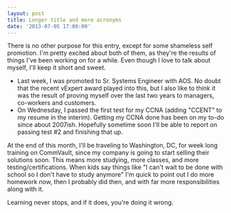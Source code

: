 ```yaml
---
layout: post
title: Longer title and more acronyms
date: '2013-07-05 17:00:00'
---
```


There is no other purpose for this entry, except for some shameless self promotion. I'm pretty excited about both of them, as they're the results of things I've been working on for a while. Even though I love to talk about myself, I'll keep it short and sweet.

* Last week, I was promoted to Sr. Systems Engineer with AOS. No doubt that the recent vExpert award played into this, but I also like to think it was the result of proving myself over the last two years to managers, co-workers and customers.
* On Wednesday, I passed the first test for my CCNA (adding "CCENT" to my resume in the interim). Getting my CCNA done has been on my to-do since about 2007ish. Hopefully sometime soon I'll be able to report on passing test #2 and finishing that up.

At the end of this month, I'll be traveling to Washington, DC, for week long training on CommVault, since my company is going to start selling their solutions soon. This means more studying, more classes, and more testing/certifications. When kids say things like "I can't wait to be done with school so I don't have to study anymore" I'm quick to point out I do more homework now, then I probably did then, and with far more responsibilities along with it.

Learning never stops, and if it does, you're doing it wrong.